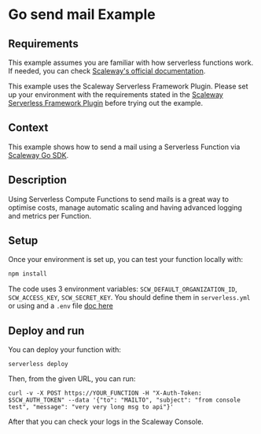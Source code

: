 # Go send mail Example

<!-- To update after tutorial release, can't release both page so this will remain in comment for now: This page is related to this tutorial https://www.scaleway.com/en/docs/tutorials/?facetFilters=%5B%22categories%3Atransactional-email%22%5D&page=1 -->

## Requirements

This example assumes you are familiar with how serverless functions work. If needed, you can check [Scaleway's official documentation](https://www.scaleway.com/en/docs/serverless/functions/quickstart/).

This example uses the Scaleway Serverless Framework Plugin. Please set up your environment with the requirements stated in the [Scaleway Serverless Framework Plugin](https://github.com/scaleway/serverless-scaleway-functions) before trying out the example.

## Context

This example shows how to send a mail using a Serverless Function via [Scaleway Go SDK](https://github.com/scaleway/scaleway-sdk-go).

## Description

Using Serverless Compute Functions to send mails is a great way to optimise costs, manage automatic scaling and having
advanced logging and metrics per Function.

## Setup

Once your environment is set up, you can test your function locally with:

```sh
npm install
```

The code uses 3 environment variables: `SCW_DEFAULT_ORGANIZATION_ID`, `SCW_ACCESS_KEY`, `SCW_SECRET_KEY`.
You should define them in `serverless.yml` or using and a `.env` file [doc here](https://github.com/scaleway/serverless-scaleway-functions/blob/master/docs/secrets.md)

## Deploy and run

You can deploy your function with:

```console
serverless deploy
```

Then, from the given URL, you can run:

```console
curl -v -X POST https://YOUR_FUNCTION -H "X-Auth-Token: $SCW_AUTH_TOKEN" --data '{"to": "MAILTO", "subject": "from console test", "message": "very very long msg to api"}'
```

After that you can check your logs in the Scaleway Console.
